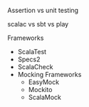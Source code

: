 Assertion vs unit testing

scalac vs sbt vs play

Frameworks

- ScalaTest
- Specs2
- ScalaCheck
- Mocking Frameworks
  - EasyMock
  - Mockito
  - ScalaMock

